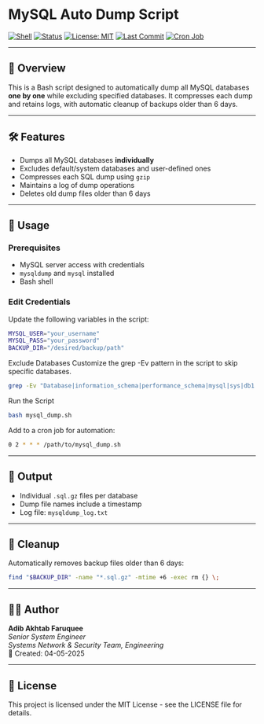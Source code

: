# MySQL Auto Dump Script

[![Shell](https://img.shields.io/badge/Shell-Bash-brightgreen?logo=gnu-bash&logoColor=white)](https://www.gnu.org/software/bash/)
[![Status](https://img.shields.io/badge/status-stable-success.svg)](https://github.com/adibakhtab007/shell_script)
[![License: MIT](https://img.shields.io/badge/License-MIT-yellow.svg)](./LICENSE)
[![Last Commit](https://img.shields.io/github/last-commit/adibakhtab007/shell_script.svg)](https://github.com/adibakhtab007/shell_script/commits/main)
[![Cron Job](https://img.shields.io/badge/Schedule-Daily-blue)](https://crontab.guru/#0_2_*_*_*)

---

## 📌 Overview

This is a Bash script designed to automatically dump all MySQL databases **one by one** while excluding specified databases. It compresses each dump and retains logs, with automatic cleanup of backups older than 6 days.

---

## 🛠️ Features

- Dumps all MySQL databases **individually**
- Excludes default/system databases and user-defined ones
- Compresses each SQL dump using `gzip`
- Maintains a log of dump operations
- Deletes old dump files older than 6 days

---

## 🚀 Usage

### Prerequisites

- MySQL server access with credentials
- `mysqldump` and `mysql` installed
- Bash shell

### Edit Credentials

Update the following variables in the script:

```bash
MYSQL_USER="your_username"
MYSQL_PASS="your_password"
BACKUP_DIR="/desired/backup/path"
```
Exclude Databases
Customize the grep -Ev pattern in the script to skip specific databases.

```bash
grep -Ev "Database|information_schema|performance_schema|mysql|sys|db1|db2"
```

Run the Script

```bash
bash mysql_dump.sh
```

Add to a cron job for automation:

```bash
0 2 * * * /path/to/mysql_dump.sh
```

---

## 📁 Output

- Individual ```.sql.gz``` files per database
- Dump file names include a timestamp
- Log file: ```mysqldump_log.txt```

---

## 🧹 Cleanup

Automatically removes backup files older than 6 days:

```bash
find "$BACKUP_DIR" -name "*.sql.gz" -mtime +6 -exec rm {} \;
```
---

## 👨‍💻 Author

**Adib Akhtab Faruquee**  
_Senior System Engineer_  
_Systems Network & Security Team, Engineering_  
📅 Created: 04-05-2025

---

## 📄 License

This project is licensed under the MIT License - see the LICENSE file for details.